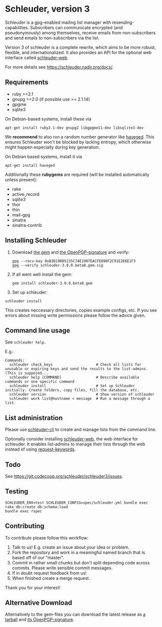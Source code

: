 Schleuder, version 3
======================================

Schleuder is a gpg-enabled mailing list manager with resending-capabilities. Subscribers can communicate encrypted (and pseudonymously) among themselves, receive emails from non-subscribers and send emails to non-subscribers via the list.

Version 3 of schleuder is a complete rewrite, which aims to be more robust, flexible, and internationalized. It
also provides an API for the optional web interface called [schleuder-web](https://git.codecoop.org/schleuder/schleuder-web).

For more details see <https://schleuder.nadir.org/docs/>.

Requirements
------------
* ruby  >=2.1
* gnupg >=2.0 (if possible use >= 2.1.14)
* gpgme
* sqlite3

On Debian-based systems, install these via

    apt-get install ruby2.1-dev gnupg2 libgpgme11-dev libsqlite3-dev


We **recommend** to also run a random number generator like [haveged](http://www.issihosts.com/haveged/). This ensures Schleuder won't be blocked by lacking entropy, which otherwise might happen especially during key generation.

On Debian based systems, install it via

    apt-get install haveged


Additionally these **rubygems** are required (will be installed automatically unless present):

* rake
* active_record
* sqlite3
* thor
* thin
* mail-gpg
* sinatra
* sinatra-contrib


Installing Schleuder
------------

1. Download [the gem](https://git.codecoop.org/schleuder/schleuder3/raw/master/gems/schleuder-3.0.0.beta8.gem) and [the OpenPGP-signature](https://git.codecoop.org/schleuder/schleuder3/raw/master/gems/schleuder-3.0.0.beta8.gem.sig) and verify:
   ```
   gpg --recv-key 0xB3D190D5235C74E1907EACFE898F2C91E2E6E1F3
   gpg --verify schleuder-3.0.0.beta8.gem.sig
   ```

2. If all went well install the gem:
   ```
   gem install schleuder-3.0.0.beta8.gem
   ```

3. Set up schleuder:
  ```
  schleuder install
  ```
  This creates neccessary directories, copies example configs, etc. If you see errors about missing write permissions please follow the advice given.


Command line usage
-----------------

See `schleuder help`.

E.g.:

    Commands:
      schleuder check_keys                    # Check all lists for unusable or expiring keys and send the results to the list-admins. (This is supposed...
      schleuder help [COMMAND]                # Describe available commands or one specific command
      schleuder install                       # Set up Schleuder initially. Create folders, copy files, fill the database, etc.
      schleuder version                       # Show version of schleuder
      schleuder work list@hostname < message  # Run a message through a list.

List administration
-------------------

Please use
[schleuder-cli](https://git.codecoop.org/schleuder/schleuder-cli) to create and
manage lists from the command line.

Optionally consider installing
[schleuder-web](https://git.codecoop.org/schleuder/schleuder-web), the web
interface for schleuder. It enables list-admins to manage their lists through
the web instead of using [request-keywords](https://schleuder.nadir.org/docs/#subscription-and-key-management).



Todo
----

See <https://git.codecoop.org/schleuder/schleuder3/issues>.

Testing
-------

    SCHLEUDER_ENV=test SCHLEUDER_CONFIG=spec/schleuder.yml bundle exec rake db:create db:schema:load
    bundle exec rspec


Contributing
------------

To contribute please follow this workflow:

1. Talk to us! E.g. create an issue about your idea or problem.
2. Fork the repository and work in a meaningful named branch that is based off of our "master".
3. Commit in rather small chunks but don't split depending code across commits. Please write sensible commit messages.
4. If in doubt request feedback from us!
5. When finished create a merge request.


Thank you for your interest!


Alternative Download
--------------------

Alternatively to the gem-files you can download the latest release as [a tarball](https://git.codecoop.org/schleuder/schleuder3/raw/master/gems/schleuder-3.0.0.beta8.tar.gz) and [its OpenPGP-signature](https://git.codecoop.org/schleuder/schleuder3/raw/master/gems/schleuder-3.0.0.beta8.tar.gz.sig).
